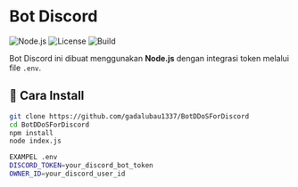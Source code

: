 # Bot Discord

![Node.js](https://img.shields.io/badge/node-%3E%3D16-green)
![License](https://img.shields.io/badge/license-MIT-blue)
![Build](https://img.shields.io/badge/build-passing-brightgreen)

Bot Discord ini dibuat menggunakan **Node.js** dengan integrasi token melalui file `.env`.

## 🚀 Cara Install

```bash
git clone https://github.com/gadalubau1337/BotDDoSForDiscord
cd BotDDoSForDiscord
npm install
node index.js

EXAMPEL .env
DISCORD_TOKEN=your_discord_bot_token
OWNER_ID=your_discord_user_id
